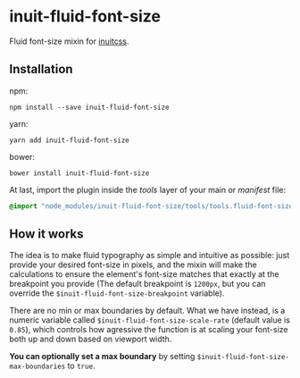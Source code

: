 # inuit-fluid-font-size

Fluid font-size mixin for [inuitcss](http://https://github.com/inuitcss/inuitcss).

## Installation

npm:

```
npm install --save inuit-fluid-font-size
```

yarn:

```
yarn add inuit-fluid-font-size
```

bower:

```
bower install inuit-fluid-font-size
```

At last, import the plugin inside the *tools* layer of your main or *manifest*
file:

```scss
@import "node_modules/inuit-fluid-font-size/tools/tools.fluid-font-size";
```

## How it works

The idea is to make fluid typography as simple and intuitive as possible: just
provide your desired font-size in pixels, and the mixin will make the calculations
to ensure the element's font-size matches that exactly at the breakpoint you
provide (The default breakpoint is `1200px`, but you can override the
`$inuit-fluid-font-size-breakpoint` variable).

There are no min or max boundaries by default. What we have instead, is a
numeric variable called `$inuit-fluid-font-size-scale-rate`
(default value is `0.85`), which controls how agressive the function is at
scaling your font-size both up and down based on viewport width.

**You can optionally set a max boundary** by setting `$inuit-fluid-font-size-max-boundaries` to `true`.
